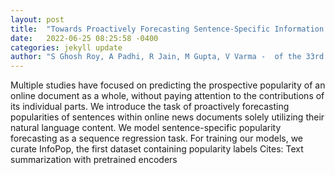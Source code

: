 ```yaml
---
layout: post
title:  "Towards Proactively Forecasting Sentence-Specific Information Popularity within Online News Documents"
date:   2022-06-25 08:25:58 -0400
categories: jekyll update
author: "S Ghosh Roy, A Padhi, R Jain, M Gupta, V Varma -  of the 33rd ACM Conference on , 2022"
---
```

Multiple studies have focused on predicting the prospective popularity of an online document as a whole, without paying attention to the contributions of its individual parts. We introduce the task of proactively forecasting popularities of sentences within online news documents solely utilizing their natural language content. We model sentence-specific popularity forecasting as a sequence regression task. For training our models, we curate InfoPop, the first dataset containing popularity labels  Cites: Text summarization with pretrained encoders